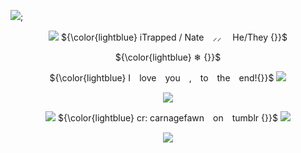 ![](https://64.media.tumblr.com/9c95773f1099daf44c5c75e64cdb4490/c8ff52dcecff15cb-31/s1280x1920/f761327b5a4cd5258cf0d3ebe01564f828770f33.pnj);

<p align=center

![](https://64.media.tumblr.com/4dd8244dee8f3a5708c6cb156317b766/db7ce6708c01e3ab-73/s75x75_c1/58e35ae3e46819280697c35bcfdb4885a407228e.gifv) ${\color{lightblue} iTrapped / Nate　⸝⸝ 　He/They {}}$

<p align=center

${\color{lightblue} ❄︎ {}}$
  
<p align=center

${\color{lightblue} I　love　you　,　to　the　end!{}}$ ![](https://64.media.tumblr.com/32c65eea5f2eedec07737667681bc597/db7ce6708c01e3ab-83/s75x75_c1/1e58271c4a5c1a1709de0e95e497fd5e51a0eea4.gifv)

<p align=center

![](https://64.media.tumblr.com/6295e0f7996191a70ad157c849c0acf8/c8ff52dcecff15cb-0e/s1280x1920/f234953c9a29b19bf6755b48b43766f9984d8291.pnj)

<p align=center

![](https://64.media.tumblr.com/58e50e5e4bc433fdfe4b22de7d028a33/db7ce6708c01e3ab-70/s75x75_c1/4021fc74fde2fec190a08697f82e2426f5d4be86.webp) ${\color{lightblue} cr: carnagefawn　on　tumblr {}}$ ![](https://64.media.tumblr.com/58e50e5e4bc433fdfe4b22de7d028a33/db7ce6708c01e3ab-70/s75x75_c1/4021fc74fde2fec190a08697f82e2426f5d4be86.webp) 

<p align=center

![](https://64.media.tumblr.com/392c046f487bb3b26f8a6f42eb80e73c/db7ce6708c01e3ab-9f/s1280x1920/11c78d84ce5e37241552488701de6cdee82357ad.pnj)

<p align=center
